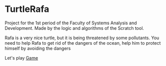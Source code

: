 # TurtleRafa
Project for the 1st period of the Faculty of Systems Analysis and Development.
Made by the logic and algorithms of the Scratch tool.

Rafa is a very nice turtle, but it is being threatened by some pollutants.
You need to help Rafa to get rid of the dangers of the ocean, help him to protect himself by avoiding the dangers

Let's play [Game](https://scratch.mit.edu/projects/544617556/)


